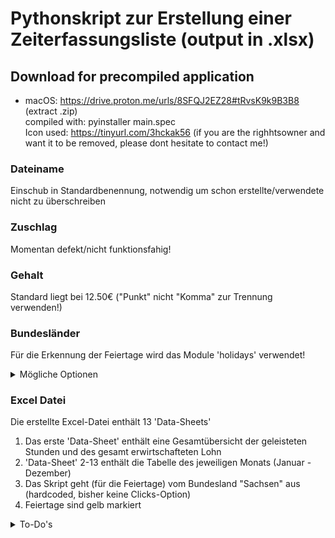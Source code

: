 # Pythonskript zur Erstellung einer Zeiterfassungsliste (output in .xlsx)

## Download for precompiled application

- macOS: https://drive.proton.me/urls/8SFQJ2EZ28#tRvsK9k9B3B8 (extract .zip) </br>
  compiled with: pyinstaller main.spec </br>
  Icon used: https://tinyurl.com/3hckak56 (if you are the righhtsowner and want it to be removed, please dont hesitate to contact me!)

### Dateiname

Einschub in Standardbenennung, notwendig um schon erstellte/verwendete nicht zu überschreiben

### Zuschlag

Momentan defekt/nicht funktionsfahig!

### Gehalt

Standard liegt bei 12.50€ ("Punkt" nicht "Komma" zur Trennung verwenden!)


### Bundesländer

Für die Erkennung der Feiertage wird das Module 'holidays' verwendet!

<details>
   <summary> Mögliche Optionen</summary>
</br>
   
   1. BB (Brandenburg)
   2. BE (Berlin)
   3. BW (Baden-Württemberg)
   4. BY (Bayern)
   5. HB (Bremen)
   6. HE (Hessen)
   7. HH (Hamburg)
   8. MV (Mecklenburg-Vorpommern)
   9. NI (Niedersachsen)
   10. NW (Nordrhein-Westfalen)
   11. RP (Rheinland-Pfalz)
   12. SH (Schleswig-Holstein)
   13. SL (Saarland)
   14. SN (Sachsen)
   15. ST (Sachsen-Anhalt)
   16. TH (Thüringen)

</details>

### Excel Datei

Die erstellte Excel-Datei enthält 13 'Data-Sheets'

   1. Das erste 'Data-Sheet' enthält eine Gesamtübersicht der geleisteten Stunden und des gesamt erwirtschafteten Lohn
   2. 'Data-Sheet' 2-13 enthält die Tabelle des jeweiligen Monats (Januar - Dezember)
   3. Das Skript geht (für die Feiertage) vom Bundesland "Sachsen" aus (hardcoded, bisher keine Clicks-Option)
   4. Feiertage sind gelb markiert


<details>
   <summary> To-Do's</summary>
</br>
   
   1. DONE! Clicks-Option zur Auswahl des Bundeslandes (für korrekte Eintragung Feiertage)
   2. DONE! Grundgehalt als feste Konstante auf 'Data-Sheet' 1 (zur einfachen Anpassung)
   3. --no click anymore-- Clicks-Option zur genauen Definition des Feiertagzuschlages & Wochenend- & Nachtzuschläge (entsprechende Clicks-Option)
   4. DONE! GUI für nutzerfreundlichere Bedienung (Custom TKinter)
      
   
</details>


